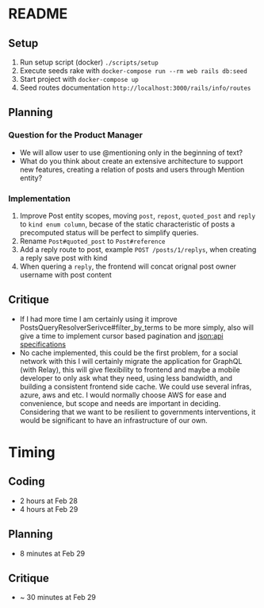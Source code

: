 # README

## Setup
  1. Run setup script (docker) `./scripts/setup`
  2. Execute seeds rake with `docker-compose run --rm web rails db:seed`
  3. Start project with `docker-compose up`
  4. Seed routes documentation `http://localhost:3000/rails/info/routes`

## Planning

### Question for the Product Manager
 - We will allow user to use @mentioning only in the beginning of text?
 - What do you think about create an extensive architecture to support new features, creating a relation of posts and users through Mention entity?

### Implementation
  1. Improve Post entity scopes, moving `post`, `repost`, `quoted_post` and `reply` to `kind enum column`, becase of the static characteristic of posts a precomputed status will be perfect to simplify queries.
  2. Rename `Post#quoted_post` to `Post#reference`
  3. Add a reply route to post, example `POST /posts/1/replys`, when creating a reply save post with kind
  4. When quering a `reply`, the frontend will concat orignal post owner username with post content

## Critique
  - If I had more time I am certainly using it improve PostsQueryResolverSerivce#filter_by_terms to be more simply, also will give a time to implement cursor based pagination and [json:api specifications](https://jsonapi.org/)
  - No cache implemented, this could be the first problem, for a social network with this I will certainly migrate the application for GraphQL (with Relay), this will give flexibility to frontend and maybe a mobile developer to only ask what they need, using less bandwidth, and building a consistent frontend side cache. We could use several infras, azure, aws and etc. I would normally choose AWS for ease and convenience, but scope and needs are important in deciding. Considering that we want to be resilient to governments interventions, it would be significant to have an infrastructure of our own.


# Timing
## Coding
- 2 hours at Feb 28
- 4 hours at Feb 29

## Planning
- 8 minutes at Feb 29

## Critique
- ~ 30 minutes at Feb 29
